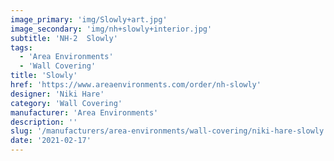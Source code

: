 ```yaml
---
image_primary: 'img/Slowly+art.jpg'
image_secondary: 'img/nh+slowly+interior.jpg'
subtitle: 'NH-2  Slowly'
tags:
  - 'Area Environments'
  - 'Wall Covering'
title: 'Slowly'
href: 'https://www.areaenvironments.com/order/nh-slowly'
designer: 'Niki Hare'
category: 'Wall Covering'
manufacturer: 'Area Environments'
description: ''
slug: '/manufacturers/area-environments/wall-covering/niki-hare-slowly'
date: '2021-02-17'
---
```


